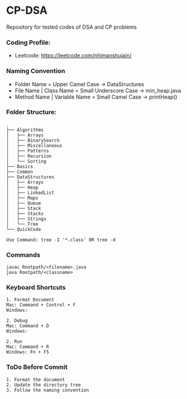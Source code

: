 # CP-DSA
Repository for tested codes of DSA and CP problems


### Coding Profile:
- Leetcode: https://leetcode.com/nhimanshujain/ 


### Naming Convention
- Folder Name = Upper Camel Case -> DataStructures
- File Name | Class Name = Small Underscore Case -> min_heap.java
- Method Name | Variable Name = Small Camel Case -> printHeap()


### Folder Structure:

```
.
├── Algorithms
│   ├── Arrays
│   ├── BinarySearch
│   ├── Miscellaneous
│   ├── Patterns
│   ├── Recursion
│   └── Sorting
├── Basics
├── Common
├── DataStructures
│   ├── Arrays
│   ├── Heap
│   ├── LinkedList
│   ├── Maps
│   ├── Queue
│   ├── Stack
│   ├── Stacks
│   ├── Strings
│   └── Tree
└── QuickCode

Use Command: tree -I '*.class' OR tree -d
```

### Commands

```
javac Rootpath/<filename>.java
java Rootpath/<classname>
```


### Keyboard Shortcuts

```
1. Format Document
Mac: Command + Control + F
Windows:

2. Debug
Mac: Command + D
Windows: 

2. Run
Mac: Command + R
Windows: Fn + F5
```


### ToDo Before Commit

```
1. Format the document
2. Update the directory tree
3. Follow the naming convention
```